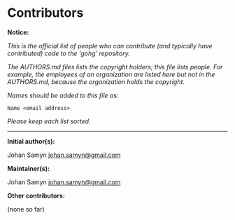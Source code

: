 # Contributors

__Notice:__

*This is the official list of people who can contribute (and typically have
contributed) code to the 'gohg' repository.*

*The AUTHORS.md files lists the copyright holders; this file lists people.
For example, the employees of an organization are listed here but not in
the AUTHORS.md, because the organization holds the copyright.*

*Names should be added to this file as:*  

  `Name <email address>`

*Please keep each list sorted.*

---

__Initial author(s):__

Johan Samyn <johan.samyn@gmail.com>

__Maintainer(s):__

Johan Samyn <johan.samyn@gmail.com>

__Other contributors:__

(none so far)
